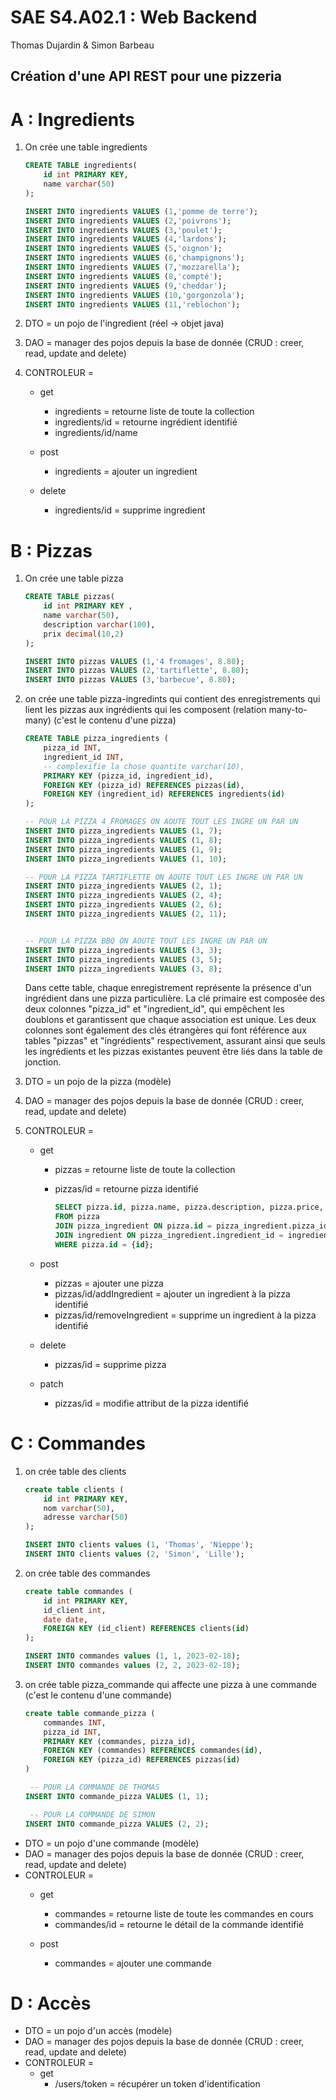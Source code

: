# SAE S4.A02.1 : Web Backend 
Thomas Dujardin & Simon Barbeau
## Création d'une API REST pour une pizzeria 

# A : Ingredients

1) On crée une table ingredients

    ```sql
    CREATE TABLE ingredients(
        id int PRIMARY KEY, 
        name varchar(50)
    );

    INSERT INTO ingredients VALUES (1,'pomme de terre');
    INSERT INTO ingredients VALUES (2,'poivrons');
    INSERT INTO ingredients VALUES (3,'poulet');
    INSERT INTO ingredients VALUES (4,'lardons');
    INSERT INTO ingredients VALUES (5,'oignon');
    INSERT INTO ingredients VALUES (6,'champignons');
    INSERT INTO ingredients VALUES (7,'mozzarella');
    INSERT INTO ingredients VALUES (8,'compté');
    INSERT INTO ingredients VALUES (9,'cheddar');
    INSERT INTO ingredients VALUES (10,'gorgonzola');
    INSERT INTO ingredients VALUES (11,'reblochon');

    ```

2) DTO = un pojo de l'ingredient (réel -> objet java)

3) DAO = manager des pojos depuis la base de donnée (CRUD : creer, read, update and delete)

4) CONTROLEUR = 
    - get 
        - ingredients = retourne liste de toute la collection
        - ingredients/id = retourne ingrédient identifié
        - ingredients/id/name 

    - post 
        - ingredients = ajouter un ingredient

    - delete
        - ingredients/id = supprime ingredient



# B : Pizzas

1) On crée une table pizza 

    ```sql
    CREATE TABLE pizzas(
        id int PRIMARY KEY , 
        name varchar(50), 
        description varchar(100),
        prix decimal(10,2)
    );
    
    INSERT INTO pizzas VALUES (1,'4 fromages', 8.80);
    INSERT INTO pizzas VALUES (2,'tartiflette', 8.80);
    INSERT INTO pizzas VALUES (3,'barbecue', 8.80);
    ```


2) on crée une table pizza-ingredints qui contient des enregistrements qui lient les pizzas aux ingrédients qui les composent (relation many-to-many) (c'est le contenu d'une pizza)

    ```sql
    CREATE TABLE pizza_ingredients (
        pizza_id INT,
        ingredient_id INT,
        -- complexifie la chose quantite varchar(10),
        PRIMARY KEY (pizza_id, ingredient_id),
        FOREIGN KEY (pizza_id) REFERENCES pizzas(id),
        FOREIGN KEY (ingredient_id) REFERENCES ingredients(id)
    );

    -- POUR LA PIZZA 4 FROMAGES ON AOUTE TOUT LES INGRE UN PAR UN
    INSERT INTO pizza_ingredients VALUES (1, 7);
    INSERT INTO pizza_ingredients VALUES (1, 8);
    INSERT INTO pizza_ingredients VALUES (1, 9);
    INSERT INTO pizza_ingredients VALUES (1, 10);

    -- POUR LA PIZZA TARTIFLETTE ON AOUTE TOUT LES INGRE UN PAR UN
    INSERT INTO pizza_ingredients VALUES (2, 1);
    INSERT INTO pizza_ingredients VALUES (2, 4);
    INSERT INTO pizza_ingredients VALUES (2, 6);
    INSERT INTO pizza_ingredients VALUES (2, 11);


    -- POUR LA PIZZA BBQ ON AOUTE TOUT LES INGRE UN PAR UN
    INSERT INTO pizza_ingredients VALUES (3, 3);
    INSERT INTO pizza_ingredients VALUES (3, 5);
    INSERT INTO pizza_ingredients VALUES (3, 8);

    ```

    Dans cette table, chaque enregistrement représente la présence d'un ingrédient dans une pizza particulière. 
    La clé primaire est composée des deux colonnes "pizza_id" et "ingredient_id", qui empêchent les doublons et garantissent que chaque association est unique. Les deux colonnes sont également des clés étrangères qui font référence aux tables "pizzas" et "ingrédients" respectivement, assurant ainsi que seuls les ingrédients et les pizzas existantes peuvent être liés dans la table de jonction.



3) DTO = un pojo de la pizza (modèle)

4) DAO = manager des pojos depuis la base de donnée (CRUD : creer, read, update and delete)

5) CONTROLEUR = 
    - get 
        - pizzas = retourne liste de toute la collection
        - pizzas/id = retourne pizza identifié

            ```sql
            SELECT pizza.id, pizza.name, pizza.description, pizza.price, ingredient.id, ingredient.name, ingredient.description, ingredient.price, pizza_ingredient.quantity
            FROM pizza
            JOIN pizza_ingredient ON pizza.id = pizza_ingredient.pizza_id
            JOIN ingredient ON pizza_ingredient.ingredient_id = ingredient.id
            WHERE pizza.id = {id};
            ```

    - post 
        - pizzas = ajouter une pizza
        - pizzas/id/addIngredient = ajouter un ingredient à la pizza identifié
        - pizzas/id/removeIngredient = supprime un ingredient à la pizza identifié

    - delete
        - pizzas/id = supprime pizza

    - patch
        - pizzas/id = modifie attribut de la pizza identifié



# C : Commandes

1) on crée table des clients

    ```sql
    create table clients (
        id int PRIMARY KEY,
        nom varchar(50),
        adresse varchar(50)
    );

    INSERT INTO clients values (1, 'Thomas', 'Nieppe');
    INSERT INTO clients values (2, 'Simon', 'Lille');
    ```

2) on crée table des commandes

    ```sql
    create table commandes (
        id int PRIMARY KEY,
        id_client int,
        date date,
        FOREIGN KEY (id_client) REFERENCES clients(id)
    );

    INSERT INTO commandes values (1, 1, 2023-02-18);
    INSERT INTO commandes values (2, 2, 2023-02-18);
    ```

3) on crée table pizza_commande qui affecte une pizza à une commande (c'est le contenu d'une commande)

    ```sql
    create table commande_pizza (
        commandes INT,
        pizza_id INT,
        PRIMARY KEY (commandes, pizza_id),
        FOREIGN KEY (commandes) REFERENCES commandes(id),
        FOREIGN KEY (pizza_id) REFERENCES pizzas(id)
    )

     -- POUR LA COMMANDE DE THOMAS
    INSERT INTO commande_pizza VALUES (1, 1);

     -- POUR LA COMMANDE DE SIMON
    INSERT INTO commande_pizza VALUES (2, 2);
    ```


- DTO = un pojo d'une commande (modèle)
- DAO = manager des pojos depuis la base de donnée (CRUD : creer, read, update and delete)
- CONTROLEUR = 
    - get 
        - commandes = retourne liste de toute les commandes en cours
        - commandes/id = retourne le détail de la commande identifié

    - post 
        - commandes = ajouter une commande


# D : Accès

- DTO = un pojo d'un accès (modèle)
- DAO = manager des pojos depuis la base de donnée (CRUD : creer, read, update and delete)
- CONTROLEUR = 
    - get 
        - /users/token = récupérer un token d'identification

